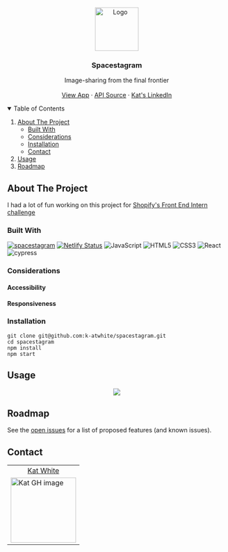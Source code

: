 <!-- PROJECT LOGO -->
<br />
<p align="center">
    <img src="https://user-images.githubusercontent.com/49215782/133957842-2cb1b349-8a80-46c1-b7a8-6caab7d90d55.png" alt="Logo" width="100" height="100">
  </a>

  <h3 align="center">Spacestagram</h3>

  <p align="center">
    Image-sharing from the final frontier
    <br />
    <br />
    <a href="https://spacestagram-kw.netlify.app/">View App</a>
    ·
    <a href="https://github.com/chrisccerami/mars-photo-api">API Source</a>
    ·
    <a href="https://www.linkedin.com/in/ka-white/">Kat's LinkedIn</a>
  </p>
</p>

<!-- TABLE OF CONTENTS -->
<details open="open">
  <summary>Table of Contents</summary>
  <ol>
    <li>
      <a href="#about-the-project">About The Project</a>
      <ul>
        <li><a href="#built-with">Built With</a></li>
        <li><a href="#considerations">Considerations</a></li>
        <li><a href="#installation">Installation</a></li>
        <li><a href="#contact">Contact</a></li>
      </ul>
    </li>
    </li>
    <li><a href="#usage">Usage</a></li>
    <li><a href="#roadmap">Roadmap</a></li>
  </ol>
</details>



<!-- ABOUT THE PROJECT -->
## About The Project

I had a lot of fun working on this project for [Shopify's Front End Intern challenge](https://docs.google.com/document/d/1QlC6htA5SXEl3YruAOkJWj2-0W3w-n0UOzGuJ1EcktQ/edit)

### Built With
[![spacestagram](https://circleci.com/gh/k-atwhite/spacestagram.svg?style=svg)](https://app.circleci.com/pipelines/github/k-atwhite/spacestagram)
[![Netlify Status](https://api.netlify.com/api/v1/badges/3cde6c01-55e0-43df-bb9c-71fec55391f9/deploy-status)](https://app.netlify.com/sites/spacestagram-kw/deploys)
![JavaScript](https://img.shields.io/badge/javascript-%23323330.svg?style=for-the-badge&logo=javascript&logoColor=%23F7DF1E)
![HTML5](https://img.shields.io/badge/html5-%23E34F26.svg?style=for-the-badge&logo=html5&logoColor=white)
![CSS3](https://img.shields.io/badge/css3-%231572B6.svg?style=for-the-badge&logo=css3&logoColor=white)
![React](https://img.shields.io/badge/react-%2320232a.svg?style=for-the-badge&logo=react&logoColor=%2361DAFB)
![cypress](https://img.shields.io/badge/-cypress-%23E5E5E5?style=for-the-badge&logo=cypress&logoColor=058a5e)

### Considerations

#### Accessibility

#### Responsiveness

### Installation
```
git clone git@github.com:k-atwhite/spacestagram.git
cd spacestagram
npm install
npm start
```

## Usage

<p align="center"><img src=https://media.giphy.com/media/yJJPleogN0lLOIRBiD/giphy.gif?cid=790b761149f6c8f73d64143a1004072ebcd9cbfe8e99f0df&rid=giphy.gif&ct=g ></p>



## Roadmap

See the [open issues](https://github.com/othneildrew/Best-README-Template/issues) for a list of proposed features (and known issues).

## Contact

<table>
  <tr>
    <td align="center"> <a href="https://github.com/k-atwhite">Kat White</td>
  </tr>
    <td><img src="https://avatars.githubusercontent.com/u/49215782?v=4" alt="Kat GH image" width="150" height="auto" /></td>
</table>


